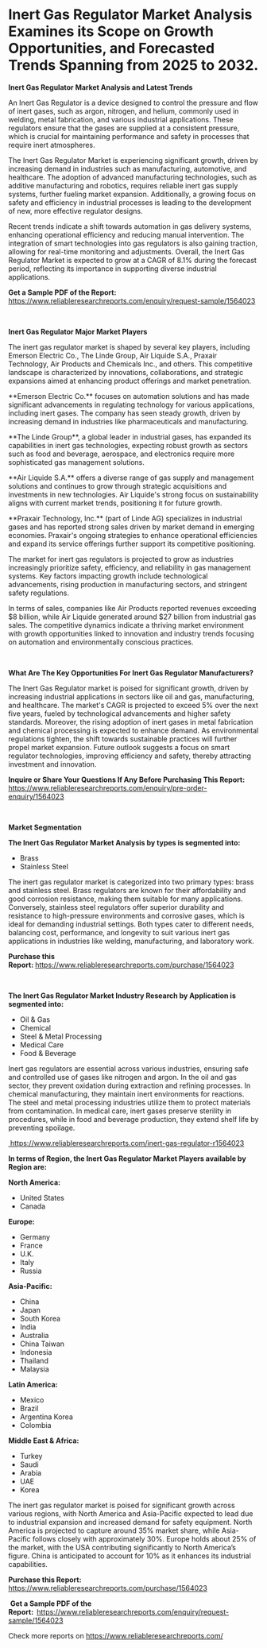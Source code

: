 <p><h1>Inert Gas Regulator Market Analysis Examines its Scope on Growth Opportunities, and Forecasted Trends Spanning from 2025 to 2032.</h1></p><p><strong>Inert Gas Regulator Market Analysis and Latest Trends</strong></p>
<p><p>An Inert Gas Regulator is a device designed to control the pressure and flow of inert gases, such as argon, nitrogen, and helium, commonly used in welding, metal fabrication, and various industrial applications. These regulators ensure that the gases are supplied at a consistent pressure, which is crucial for maintaining performance and safety in processes that require inert atmospheres.</p><p>The Inert Gas Regulator Market is experiencing significant growth, driven by increasing demand in industries such as manufacturing, automotive, and healthcare. The adoption of advanced manufacturing technologies, such as additive manufacturing and robotics, requires reliable inert gas supply systems, further fueling market expansion. Additionally, a growing focus on safety and efficiency in industrial processes is leading to the development of new, more effective regulator designs.</p><p>Recent trends indicate a shift towards automation in gas delivery systems, enhancing operational efficiency and reducing manual intervention. The integration of smart technologies into gas regulators is also gaining traction, allowing for real-time monitoring and adjustments. Overall, the Inert Gas Regulator Market is expected to grow at a CAGR of 8.1% during the forecast period, reflecting its importance in supporting diverse industrial applications.</p></p>
<p><strong>Get a Sample PDF of the Report:&nbsp;</strong> <a href="https://www.reliableresearchreports.com/enquiry/request-sample/1564023?utm_campaign=2219&utm_medium=2&utm_source=Github&utm_content=ia&utm_term=08042025&utm_id=inert-gas-regulator">https://www.reliableresearchreports.com/enquiry/request-sample/1564023</a></p>
<p>&nbsp;</p>
<p><strong>Inert Gas Regulator Major Market Players</strong></p>
<p><p>The inert gas regulator market is shaped by several key players, including Emerson Electric Co., The Linde Group, Air Liquide S.A., Praxair Technology, Air Products and Chemicals Inc., and others. This competitive landscape is characterized by innovations, collaborations, and strategic expansions aimed at enhancing product offerings and market penetration.</p><p>**Emerson Electric Co.** focuses on automation solutions and has made significant advancements in regulating technology for various applications, including inert gases. The company has seen steady growth, driven by increasing demand in industries like pharmaceuticals and manufacturing. </p><p>**The Linde Group**, a global leader in industrial gases, has expanded its capabilities in inert gas technologies, expecting robust growth as sectors such as food and beverage, aerospace, and electronics require more sophisticated gas management solutions. </p><p>**Air Liquide S.A.** offers a diverse range of gas supply and management solutions and continues to grow through strategic acquisitions and investments in new technologies. Air Liquide's strong focus on sustainability aligns with current market trends, positioning it for future growth.</p><p>**Praxair Technology, Inc.** (part of Linde AG) specializes in industrial gases and has reported strong sales driven by market demand in emerging economies. Praxair's ongoing strategies to enhance operational efficiencies and expand its service offerings further support its competitive positioning.</p><p>The market for inert gas regulators is projected to grow as industries increasingly prioritize safety, efficiency, and reliability in gas management systems. Key factors impacting growth include technological advancements, rising production in manufacturing sectors, and stringent safety regulations.</p><p>In terms of sales, companies like Air Products reported revenues exceeding $8 billion, while Air Liquide generated around $27 billion from industrial gas sales. The competitive dynamics indicate a thriving market environment with growth opportunities linked to innovation and industry trends focusing on automation and environmentally conscious practices.</p></p>
<p>&nbsp;</p>
<p><strong>What Are The Key Opportunities For Inert Gas Regulator Manufacturers?</strong></p>
<p><p>The Inert Gas Regulator market is poised for significant growth, driven by increasing industrial applications in sectors like oil and gas, manufacturing, and healthcare. The market's CAGR is projected to exceed 5% over the next five years, fueled by technological advancements and higher safety standards. Moreover, the rising adoption of inert gases in metal fabrication and chemical processing is expected to enhance demand. As environmental regulations tighten, the shift towards sustainable practices will further propel market expansion. Future outlook suggests a focus on smart regulator technologies, improving efficiency and safety, thereby attracting investment and innovation.</p></p>
<p><strong>Inquire or Share Your Questions If Any Before Purchasing This Report:</strong> <a href="https://www.reliableresearchreports.com/enquiry/pre-order-enquiry/1564023?utm_campaign=2219&utm_medium=2&utm_source=Github&utm_content=ia&utm_term=08042025&utm_id=inert-gas-regulator">https://www.reliableresearchreports.com/enquiry/pre-order-enquiry/1564023</a></p>
<p>&nbsp;</p>
<p><strong>Market Segmentation</strong></p>
<p><strong>The Inert Gas Regulator Market Analysis by types is segmented into:</strong></p>
<p><ul><li>Brass</li><li>Stainless Steel</li></ul></p>
<p><p>The inert gas regulator market is categorized into two primary types: brass and stainless steel. Brass regulators are known for their affordability and good corrosion resistance, making them suitable for many applications. Conversely, stainless steel regulators offer superior durability and resistance to high-pressure environments and corrosive gases, which is ideal for demanding industrial settings. Both types cater to different needs, balancing cost, performance, and longevity to suit various inert gas applications in industries like welding, manufacturing, and laboratory work.</p></p>
<p><strong>Purchase this Report:&nbsp;</strong><a href="https://www.reliableresearchreports.com/purchase/1564023?utm_campaign=2219&utm_medium=2&utm_source=Github&utm_content=ia&utm_term=08042025&utm_id=inert-gas-regulator">https://www.reliableresearchreports.com/purchase/1564023</a></p>
<p>&nbsp;</p>
<p><strong>The Inert Gas Regulator Market Industry Research by Application is segmented into:</strong></p>
<p><ul><li>Oil & Gas</li><li>Chemical</li><li>Steel & Metal Processing</li><li>Medical Care</li><li>Food & Beverage</li></ul></p>
<p><p>Inert gas regulators are essential across various industries, ensuring safe and controlled use of gases like nitrogen and argon. In the oil and gas sector, they prevent oxidation during extraction and refining processes. In chemical manufacturing, they maintain inert environments for reactions. The steel and metal processing industries utilize them to protect materials from contamination. In medical care, inert gases preserve sterility in procedures, while in food and beverage production, they extend shelf life by preventing spoilage.</p></p>
<p><a href="https://www.reliableresearchreports.com/inert-gas-regulator-r1564023?utm_campaign=2219&utm_medium=2&utm_source=Github&utm_content=ia&utm_term=08042025&utm_id=inert-gas-regulator">&nbsp;https://www.reliableresearchreports.com/inert-gas-regulator-r1564023</a></p>
<p><strong>In terms of Region, the Inert Gas Regulator Market Players available by Region are:</strong></p>
<p>
    <p> <strong> North America: </strong>
        <ul>
            <li>United States</li>
            <li>Canada</li>
        </ul>
        </p> 
    <p> <strong> Europe: </strong>
        <ul>
            <li>Germany</li>
            <li>France</li>
            <li>U.K.</li>
            <li>Italy</li>
            <li>Russia</li>
        </ul>
        </p> 
    <p> <strong> Asia-Pacific: </strong>
        <ul>
            <li>China</li>
            <li>Japan</li>
            <li>South Korea</li>
            <li>India</li>
            <li>Australia</li>
            <li>China Taiwan</li>
            <li>Indonesia</li>
            <li>Thailand</li>
            <li>Malaysia</li>
        </ul>
        </p> 
    <p> <strong> Latin America: </strong>
        <ul>
            <li>Mexico</li>
            <li>Brazil</li>
            <li>Argentina Korea</li>
            <li>Colombia</li>
        </ul>
        </p> 
    <p> <strong> Middle East & Africa: </strong>
        <ul>
            <li>Turkey</li>
            <li>Saudi</li>
            <li>Arabia</li>
            <li>UAE</li>
            <li>Korea</li>
        </ul>
    </p>
    </p>
<p><p>The inert gas regulator market is poised for significant growth across various regions, with North America and Asia-Pacific expected to lead due to industrial expansion and increased demand for safety equipment. North America is projected to capture around 35% market share, while Asia-Pacific follows closely with approximately 30%. Europe holds about 25% of the market, with the USA contributing significantly to North America’s figure. China is anticipated to account for 10% as it enhances its industrial capabilities.</p></p>
<p><strong>Purchase this Report: </strong><a href="https://www.reliableresearchreports.com/purchase/1564023?utm_campaign=2219&utm_medium=2&utm_source=Github&utm_content=ia&utm_term=08042025&utm_id=inert-gas-regulator">https://www.reliableresearchreports.com/purchase/1564023</a></p>
<p>&nbsp;<strong>Get a Sample PDF of the Report:&nbsp;&nbsp;</strong><a href="https://www.reliableresearchreports.com/enquiry/request-sample/1564023?utm_campaign=2219&utm_medium=2&utm_source=Github&utm_content=ia&utm_term=08042025&utm_id=inert-gas-regulator">https://www.reliableresearchreports.com/enquiry/request-sample/1564023</a></p>
<p><strong></strong></p>
<p>Check more reports on <a href="https://www.reliableresearchreports.com/?utm_campaign=2219&utm_medium=2&utm_source=Github&utm_content=ia&utm_term=08042025&utm_id=inert-gas-regulator">https://www.reliableresearchreports.com/</a></p>